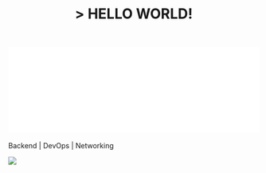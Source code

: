 <h1 align="center"> > HELLO WORLD! </h1>
<br>
<p>
  <img src="/github-metrics.svg" alt="Metrics" />
</p>
<h2"> Backend | DevOps | Networking </h2>




[![](https://visitcount.itsvg.in/api?id=Erfan-Fazeli&icon=2&color=1)](https://visitcount.itsvg.in)

<!-- Proudly created with GPRM ( https://gprm.itsvg.in ) -->

